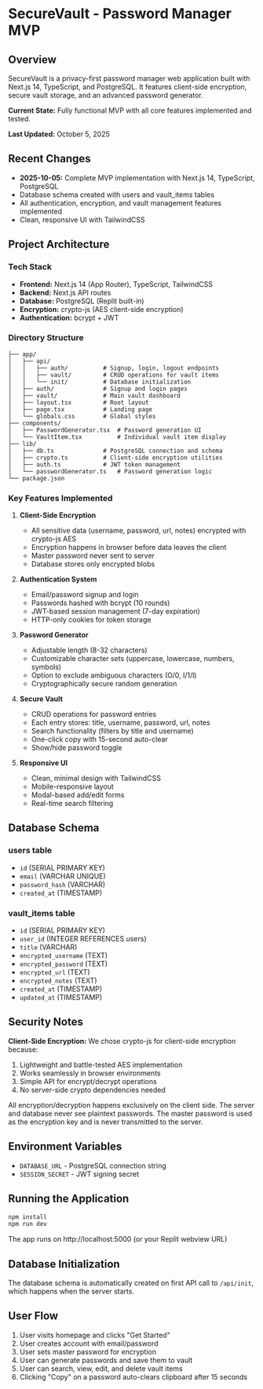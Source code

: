 # SecureVault - Password Manager MVP

## Overview
SecureVault is a privacy-first password manager web application built with Next.js 14, TypeScript, and PostgreSQL. It features client-side encryption, secure vault storage, and an advanced password generator.

**Current State:** Fully functional MVP with all core features implemented and tested.

**Last Updated:** October 5, 2025

## Recent Changes
- **2025-10-05:** Complete MVP implementation with Next.js 14, TypeScript, PostgreSQL
- Database schema created with users and vault_items tables
- All authentication, encryption, and vault management features implemented
- Clean, responsive UI with TailwindCSS

## Project Architecture

### Tech Stack
- **Frontend:** Next.js 14 (App Router), TypeScript, TailwindCSS
- **Backend:** Next.js API routes
- **Database:** PostgreSQL (Replit built-in)
- **Encryption:** crypto-js (AES client-side encryption)
- **Authentication:** bcrypt + JWT

### Directory Structure
```
├── app/
│   ├── api/
│   │   ├── auth/          # Signup, login, logout endpoints
│   │   ├── vault/         # CRUD operations for vault items
│   │   └── init/          # Database initialization
│   ├── auth/              # Signup and login pages
│   ├── vault/             # Main vault dashboard
│   ├── layout.tsx         # Root layout
│   ├── page.tsx           # Landing page
│   └── globals.css        # Global styles
├── components/
│   ├── PasswordGenerator.tsx  # Password generation UI
│   └── VaultItem.tsx          # Individual vault item display
├── lib/
│   ├── db.ts              # PostgreSQL connection and schema
│   ├── crypto.ts          # Client-side encryption utilities
│   ├── auth.ts            # JWT token management
│   └── passwordGenerator.ts   # Password generation logic
└── package.json
```

### Key Features Implemented

1. **Client-Side Encryption**
   - All sensitive data (username, password, url, notes) encrypted with crypto-js AES
   - Encryption happens in browser before data leaves the client
   - Master password never sent to server
   - Database stores only encrypted blobs

2. **Authentication System**
   - Email/password signup and login
   - Passwords hashed with bcrypt (10 rounds)
   - JWT-based session management (7-day expiration)
   - HTTP-only cookies for token storage

3. **Password Generator**
   - Adjustable length (8-32 characters)
   - Customizable character sets (uppercase, lowercase, numbers, symbols)
   - Option to exclude ambiguous characters (O/0, I/1/l)
   - Cryptographically secure random generation

4. **Secure Vault**
   - CRUD operations for password entries
   - Each entry stores: title, username, password, url, notes
   - Search functionality (filters by title and username)
   - One-click copy with 15-second auto-clear
   - Show/hide password toggle

5. **Responsive UI**
   - Clean, minimal design with TailwindCSS
   - Mobile-responsive layout
   - Modal-based add/edit forms
   - Real-time search filtering

## Database Schema

### users table
- `id` (SERIAL PRIMARY KEY)
- `email` (VARCHAR UNIQUE)
- `password_hash` (VARCHAR)
- `created_at` (TIMESTAMP)

### vault_items table
- `id` (SERIAL PRIMARY KEY)
- `user_id` (INTEGER REFERENCES users)
- `title` (VARCHAR)
- `encrypted_username` (TEXT)
- `encrypted_password` (TEXT)
- `encrypted_url` (TEXT)
- `encrypted_notes` (TEXT)
- `created_at` (TIMESTAMP)
- `updated_at` (TIMESTAMP)

## Security Notes

**Client-Side Encryption:**
We chose crypto-js for client-side encryption because:
1. Lightweight and battle-tested AES implementation
2. Works seamlessly in browser environments
3. Simple API for encrypt/decrypt operations
4. No server-side crypto dependencies needed

All encryption/decryption happens exclusively on the client side. The server and database never see plaintext passwords. The master password is used as the encryption key and is never transmitted to the server.

## Environment Variables
- `DATABASE_URL` - PostgreSQL connection string
- `SESSION_SECRET` - JWT signing secret

## Running the Application

```bash
npm install
npm run dev
```

The app runs on http://localhost:5000 (or your Replit webview URL)

## Database Initialization
The database schema is automatically created on first API call to `/api/init`, which happens when the server starts.

## User Flow
1. User visits homepage and clicks "Get Started"
2. User creates account with email/password
3. User sets master password for encryption
4. User can generate passwords and save them to vault
5. User can search, view, edit, and delete vault items
6. Clicking "Copy" on a password auto-clears clipboard after 15 seconds
